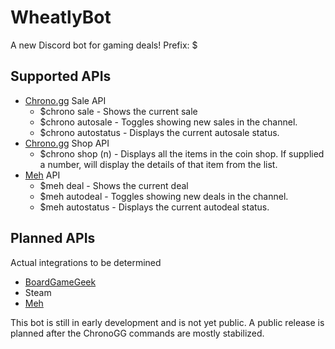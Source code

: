 # WheatlyBot
A new Discord bot for gaming deals!
Prefix: $

## Supported APIs
+ [Chrono.gg](https://www.chrono.gg) Sale API
  + $chrono sale - Shows the current sale
  + $chrono autosale - Toggles showing new sales in the channel.
  + $chrono autostatus - Displays the current autosale status.
+ [Chrono.gg](https://www.chrono.gg) Shop API
  + $chrono shop (n) - Displays all the items in the coin shop. If supplied a number, will display the details of that item from the list.
+ [Meh](https://meh.com) API
  + $meh deal - Shows the current deal
  + $meh autodeal - Toggles showing new deals in the channel.
  + $meh autostatus - Displays the current autodeal status.
  
## Planned APIs
Actual integrations to be determined
+ [BoardGameGeek](https://boardgamegeek.com)
+ Steam
+ [Meh](https://meh.com/)

This bot is still in early development and is not yet public. A public release is planned after the ChronoGG commands are mostly stabilized.
